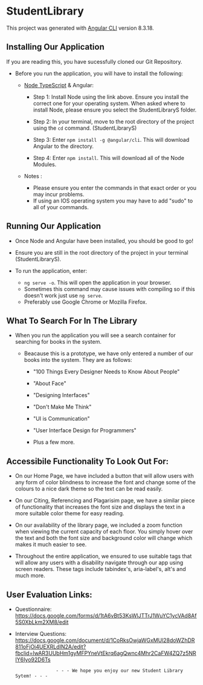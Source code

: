 # StudentLibrary

This project was generated with [Angular CLI](https://github.com/angular/angular-cli) version 8.3.18.

## Installing Our Application

If you are reading this, you have sucessfully cloned our Git Repository.

- Before you run the application, you will have to install the following:

    - [Node TypeScript](https://nodejs.org/en/download/) & Angular:

        - Step 1: Install Node using the link above. Ensure you install the correct one for your operating system. When asked where to install Node, please ensure you select the StudentLibraryS folder.

        - Step 2: In your terminal, move to the root directory of the project using the `cd` command. (StudentLibraryS)

        - Step 3: Enter `npm install -g @angular/cli`. This will download Angular to the directory.

        - Step 4: Enter `npm install`. This will download all of the Node Modules.
        
        
    - Notes :
        - Please ensure you enter the commands in that exact order or you may incur problems.
        - If using an IOS operating system you may have to add "sudo" to all of your commands.

## Running Our Application 

- Once Node and Angular have been installed, you should be good to go!

- Ensure you are still in the root directory of the project in your terminal (StudentLibraryS).

- To run the application, enter:

    - `ng serve -o`. This will open the application in your browser.
    - Sometimes this command may cause issues with compiling so if this doesn't work just use `ng serve`.
    - Preferably use Google Chrome or Mozilla Firefox.

## What To Search For In The Library

- When you run the application you will see a search container for searching for books in the system.

    - Beacause this is a prototype, we have only entered a number of our books into the system. They are as follows:

        - "100 Things Every Designer Needs to Know About People"

        - "About Face"

        - "Designing Interfaces"

        - "Don't Make Me Think"

        - "UI is Communication"
        
        - "User Interface Design for Programmers"

        - Plus a few more.

## Accessibile Functionality To Look Out For:

- On our Home Page, we have included a button that will allow users with any form of color blindness to increase the font and change some of the colours to a nice dark theme so the text can be read easily.

- On our Citing, Referencing and Plagarisim page, we have a similar piece of functionality that increases the font size and displays the text in a more suitable color theme for easy reading.

- On our availability of the library page, we included a zoom function when viewing the current capacity of each floor. You simply hover over the text and both the font size and background color will change which makes it much easier to see.

- Throughout the entire application, we ensured to use suitable tags that will allow any users with a disability navigate through our app using screen readers. These tags include tabindex's, aria-label's, alt's and much more.


## User Evaluation Links:
 - Questionnaire: https://docs.google.com/forms/d/1tA6vBt53KsWlJTTrJ1WuYC1ycVAd8Af5S0XbLkm2XM8/edit
 - Interview Questions: https://docs.google.com/document/d/1CoRksOwjaWGxMUl28doWZhDR811oFjOi4UEXRLdIN2A/edit?fbclid=IwAR3UUbHm1gyMFPYneVtEkrq6agQwnc4Mhr2CaFW4ZQ7z5NRIY6Iyo92D6Ts


                      - - - We hope you enjoy our new Student Library Sytem! - - - 